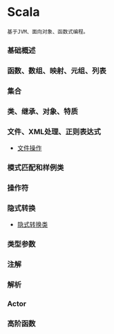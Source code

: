 # Scala
    基于JVM、面向对象、函数式编程。

### 基础概述

### 函数、数组、映射、元组、列表

### 集合

### 类、继承、对象、特质

### 文件、XML处理、正则表达式
* [文件操作](fileOp)

### 模式匹配和样例类

### 操作符

### 隐式转换
* [隐式转换类](implicitDemo)

### 类型参数

### 注解

### 解析

### Actor

### 高阶函数

